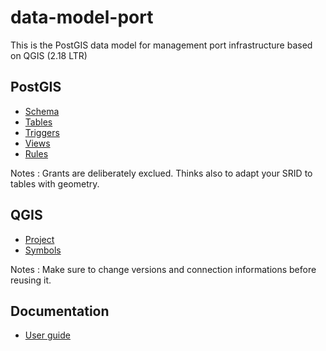 # data-model-port
This is the PostGIS data model for management port infrastructure based on QGIS (2.18 LTR)


PostGIS
-------

* [Schema](sql/01_schema.sql)
* [Tables](sql/02_tables.sql)
* [Triggers](sql/03_triggers.sql)
* [Views](sql/04_views.sql)
* [Rules](sql/05_rules.sql)

Notes : Grants are deliberately exclued. Thinks also to adapt your SRID to tables with geometry.


QGIS
-------

* [Project](qgs/port.qgs)
* [Symbols](qgs/symbols/)

Notes : Make sure to change versions and connection informations before reusing it.

Documentation
-------------

* [User guide](doc/Port.pdf)
